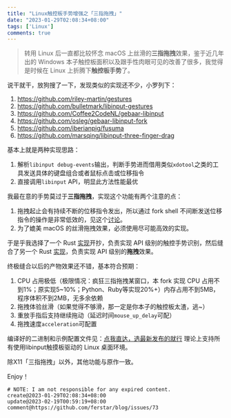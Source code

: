 ```yaml
---
title: "Linux触控板手势增强之「三指拖拽」"
date: "2023-01-29T02:08:34+08:00"
tags: ['Linux']
comments: true
---
```


> 转用 Linux 后一直都比较怀念 macOS 上丝滑的**三指拖拽**效果，鉴于近几年出的 Windows 本子触控板面积以及跟手性肉眼可见的改善了很多，我觉得是时候在 Linux 上折腾下**触控板手势**了。

说干就干，放狗搜了一下，发现类似的实现还不少，小罗列下：

1. https://github.com/riley-martin/gestures
2. https://github.com/bulletmark/libinput-gestures
3. https://github.com/Coffee2CodeNL/gebaar-libinput
4. https://github.com/osleg/gebaar-libinput-fork
5. https://github.com/iberianpig/fusuma
6. https://github.com/marsqing/libinput-three-finger-drag

基本上就是两种实现思路：

1. 解析`libinput debug-events`输出，判断手势进而借用类似`xdotool`之类的工具发送具体的键盘组合或者鼠标点击或位移指令
2. 直接调用`libinput` API，明显此方法性能最优

我最在意的手势莫过于**三指拖拽**，实现这个功能有两个注意的点：

1. 拖拽起止会有持续不断的位移指令发出，所以通过 fork shell 不间断发送位移指令的操作是非常低效的，见这个[讨论](https://github.com/riley-martin/gestures/discussions/6)。
2. 为了媲美 macOS 的丝滑拖拽效果，必须使用尽可能高效的实现。

于是乎我选择了一个 Rust [实现](https://github.com/riley-martin/gestures)开抄，负责实现 API 级别的触控手势识别，然后缝合了另一个 Rust [实现](https://github.com/marsqing/libinput-three-finger-drag)，负责实现 API 级别的**拖拽**效果。

终极缝合以后的产物效果还不错，基本符合预期：

1. CPU 占用极低（极限情况：疯狂三指拖拽某窗口，本 fork 实现 CPU 占用不到1%；原实现5~10%；Python、Ruby等实现20%+）内存占用不到5MB，程序体积不到2MB，无多余依赖
2. 拖拽体验丝滑（如果觉得不够滑，那一定是你本子的触控板太渣，逃~）
3. 重放手指后支持继续拖动（延迟时间`mouse_up_delay`可配）
4. 拖拽速度`acceleration`可配置

编译好的二进制和示例配置文件见：[点我直达，选最新发布的就行](https://github.com/ferstar/gestures/releases) 理论上支持所有使用libinput触摸板驱动的 Linux 桌面环境。

除X11「三指拖拽」以外，其他功能与原作一致。

Enjoy！



```
# NOTE: I am not responsible for any expired content.
create@2023-01-29T02:08:34+08:00
update@2023-02-19T00:59:19+08:00
comment@https://github.com/ferstar/blog/issues/73
```
